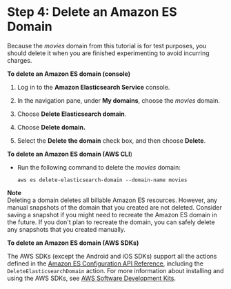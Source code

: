 # Step 4: Delete an Amazon ES Domain<a name="es-gsg-deleting"></a>

Because the *movies* domain from this tutorial is for test purposes, you should delete it when you are finished experimenting to avoid incurring charges\.

**To delete an Amazon ES domain \(console\)**

1. Log in to the **Amazon Elasticsearch Service** console\.

1. In the navigation pane, under **My domains**, choose the *movies* domain\.

1. Choose **Delete Elasticsearch domain**\.

1. Choose **Delete domain\.**

1. Select the **Delete the domain** check box, and then choose **Delete**\.

**To delete an Amazon ES domain \(**AWS CLI****\)
+ Run the following command to delete the *movies* domain:

  ```
  aws es delete-elasticsearch-domain --domain-name movies
  ```

**Note**  
Deleting a domain deletes all billable Amazon ES resources\. However, any manual snapshots of the domain that you created are not deleted\. Consider saving a snapshot if you might need to recreate the Amazon ES domain in the future\. If you don't plan to recreate the domain, you can safely delete any snapshots that you created manually\.

**To delete an Amazon ES domain \(AWS SDKs\)**

The AWS SDKs \(except the Android and iOS SDKs\) support all the actions defined in the [Amazon ES Configuration API Reference](es-configuration-api.md), including the `DeleteElasticsearchDomain` action\. For more information about installing and using the AWS SDKs, see [AWS Software Development Kits](http://aws.amazon.com/code)\.
